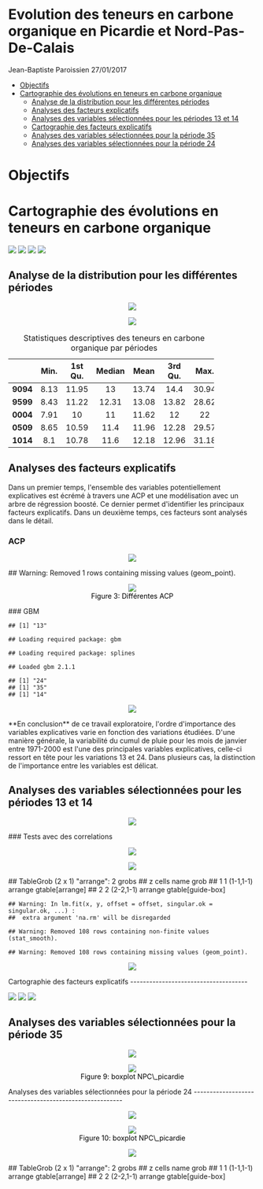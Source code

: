 Evolution des teneurs en carbone organique en Picardie et Nord-Pas-De-Calais
================
Jean-Baptiste Paroissien
27/01/2017

-   [Objectifs](#objectifs)
-   [Cartographie des évolutions en teneurs en carbone organique](#cartographie-des-evolutions-en-teneurs-en-carbone-organique)
    -   [Analyse de la distribution pour les différentes périodes](#analyse-de-la-distribution-pour-les-differentes-periodes)
    -   [Analyses des facteurs explicatifs](#analyses-des-facteurs-explicatifs)
    -   [Analyses des variables sélectionnées pour les périodes 13 et 14](#analyses-des-variables-selectionnees-pour-les-periodes-13-et-14)
    -   [Cartographie des facteurs explicatifs](#cartographie-des-facteurs-explicatifs)
    -   [Analyses des variables sélectionnées pour la période 35](#analyses-des-variables-selectionnees-pour-la-periode-35)
    -   [Analyses des variables sélectionnées pour la période 24](#analyses-des-variables-selectionnees-pour-la-periode-24)

Objectifs
=========

Cartographie des évolutions en teneurs en carbone organique
===========================================================

![](/media/sf_GIS_ED/Dev/Scripts/master//Fichiers_suivis/Traitements/Fichiers/Median_evolu_c31_22.png) ![](/media/sf_GIS_ED/Dev/Scripts/master//Fichiers_suivis/Traitements/Fichiers/Median_diff_c31_22.png) ![](/media/sf_GIS_ED/Dev/Scripts/master//Fichiers_suivis/Traitements/Fichiers/corgox_31_22.png) ![](/media/sf_GIS_ED/Dev/Scripts/master//Fichiers_suivis/Traitements/Fichiers/effectif_31_22.png)

Analyse de la distribution pour les différentes périodes
--------------------------------------------------------

<figure style="text-align:center;">
<a name="cdf_picardieNPC"></a><img src="FS_traitements_NPCPicardie_files/figure-markdown_github/cdf_npcpicardie-1.png">
<figcaption>
</figcaption>
</figure>
<figure style="text-align:center;">
<a name="boxplot_picardieNPC"></a><img src="FS_traitements_NPCPicardie_files/figure-markdown_github/boxplot_npcpicardie-1.png">
<figcaption>
</figcaption>
</figure>
<table style="width:83%;">
<caption>Statistiques descriptives des teneurs en carbone organique par périodes</caption>
<colgroup>
<col width="15%" />
<col width="9%" />
<col width="13%" />
<col width="12%" />
<col width="9%" />
<col width="13%" />
<col width="8%" />
</colgroup>
<thead>
<tr class="header">
<th align="center"> </th>
<th align="center">Min.</th>
<th align="center">1st Qu.</th>
<th align="center">Median</th>
<th align="center">Mean</th>
<th align="center">3rd Qu.</th>
<th align="center">Max.</th>
</tr>
</thead>
<tbody>
<tr class="odd">
<td align="center"><strong>9094</strong></td>
<td align="center">8.13</td>
<td align="center">11.95</td>
<td align="center">13</td>
<td align="center">13.74</td>
<td align="center">14.4</td>
<td align="center">30.94</td>
</tr>
<tr class="even">
<td align="center"><strong>9599</strong></td>
<td align="center">8.43</td>
<td align="center">11.22</td>
<td align="center">12.31</td>
<td align="center">13.08</td>
<td align="center">13.82</td>
<td align="center">28.62</td>
</tr>
<tr class="odd">
<td align="center"><strong>0004</strong></td>
<td align="center">7.91</td>
<td align="center">10</td>
<td align="center">11</td>
<td align="center">11.62</td>
<td align="center">12</td>
<td align="center">22</td>
</tr>
<tr class="even">
<td align="center"><strong>0509</strong></td>
<td align="center">8.65</td>
<td align="center">10.59</td>
<td align="center">11.4</td>
<td align="center">11.96</td>
<td align="center">12.28</td>
<td align="center">29.57</td>
</tr>
<tr class="odd">
<td align="center"><strong>1014</strong></td>
<td align="center">8.1</td>
<td align="center">10.78</td>
<td align="center">11.6</td>
<td align="center">12.18</td>
<td align="center">12.96</td>
<td align="center">31.18</td>
</tr>
</tbody>
</table>

Analyses des facteurs explicatifs
---------------------------------

Dans un premier temps, l'ensemble des variables potentiellement explicatives est écrémé à travers une ACP et une modélisation avec un arbre de régression boosté. Ce dernier permet d'identifier les principaux facteurs explicatifs. Dans un deuxième temps, ces facteurs sont analysés dans le détail.

### ACP

<figure style="text-align:center;">
<a name="acp_evolution_picardie"></a><img src="FS_traitements_NPCPicardie_files/figure-markdown_github/unnamed-chunk-5-1.png">
<figcaption>
</figcaption>
</figure>
    ## Warning: Removed 1 rows containing missing values (geom_point).

<figure style="text-align:center;">
<img src="FS_traitements_NPCPicardie_files/figure-markdown_github/unnamed-chunk-5-2.png">
<figcaption>
<span style="color:black; ">Figure 3: Différentes ACP</span>
</figcaption>
</figure>
### GBM

    ## [1] "13"

    ## Loading required package: gbm

    ## Loading required package: splines

    ## Loaded gbm 2.1.1

    ## [1] "24"
    ## [1] "35"
    ## [1] "14"

<figure style="text-align:center;">
<a name="gbm_picardiNPC"></a><img src="FS_traitements_NPCPicardie_files/figure-markdown_github/unnamed-chunk-7-1.png">
<figcaption>
</figcaption>
</figure>
**En conclusion** de ce travail exploratoire, l'ordre d'importance des variables explicatives varie en fonction des variations étudiées. D'une manière générale, la variabilité du cumul de pluie pour les mois de janvier entre 1971-2000 est l'une des principales variables explicatives, celle-ci ressort en tête pour les variations 13 et 24. Dans plusieurs cas, la distinction de l'importance entre les variables est délicat.

Analyses des variables sélectionnées pour les périodes 13 et 14
---------------------------------------------------------------

<figure style="text-align:center;">
<a name="boxplot_occup"></a><img src="FS_traitements_NPCPicardie_files/figure-markdown_github/unnamed-chunk-8-1.png">
<figcaption>
</figcaption>
</figure>
### Tests avec des correlations

<figure style="text-align:center;">
<a name="corplot_NPC_picardie"></a><img src="FS_traitements_NPCPicardie_files/figure-markdown_github/unnamed-chunk-9-1.png">
<figcaption>
</figcaption>
</figure>
<figure style="text-align:center;">
<a name="Graphs_correl_NPC_picardie"></a><img src="FS_traitements_NPCPicardie_files/figure-markdown_github/unnamed-chunk-10-1.png">
<figcaption>
</figcaption>
</figure>
    ## TableGrob (2 x 1) "arrange": 2 grobs
    ##   z     cells    name              grob
    ## 1 1 (1-1,1-1) arrange   gtable[arrange]
    ## 2 2 (2-2,1-1) arrange gtable[guide-box]

    ## Warning: In lm.fit(x, y, offset = offset, singular.ok = singular.ok, ...) :
    ##  extra argument 'na.rm' will be disregarded

    ## Warning: Removed 108 rows containing non-finite values (stat_smooth).

    ## Warning: Removed 108 rows containing missing values (geom_point).

<figure style="text-align:center;">
<a name="Correl_cinitiale"></a><img src="FS_traitements_NPCPicardie_files/figure-markdown_github/unnamed-chunk-12-1.png">
<figcaption>
</figcaption>
</figure>
Cartographie des facteurs explicatifs
-------------------------------------

![](/media/sf_GIS_ED/Dev/Scripts/master//Fichiers_suivis/Traitements/Fichiers/p_mf_31_22.png) ![](/media/sf_GIS_ED/Dev/Scripts/master//Fichiers_suivis/Traitements/Fichiers/var_climat_31_22.png) ![](/media/sf_GIS_ED/Dev/Scripts/master//Fichiers_suivis/Traitements/Fichiers/var_mf_31_22.png)

Analyses des variables sélectionnées pour la période 35
-------------------------------------------------------

<figure style="text-align:center;">
<a name="correl_35"></a><img src="FS_traitements_NPCPicardie_files/figure-markdown_github/unnamed-chunk-14-1.png">
<figcaption>
</figcaption>
</figure>
<figure style="text-align:center;">
<img src="FS_traitements_NPCPicardie_files/figure-markdown_github/unnamed-chunk-14-2.png">
<figcaption>
<span style="color:black; ">Figure 9: boxplot NPC\_picardie</span>
</figcaption>
</figure>
Analyses des variables sélectionnées pour la période 24
-------------------------------------------------------

<figure style="text-align:center;">
<a name="correl_24"></a><img src="FS_traitements_NPCPicardie_files/figure-markdown_github/unnamed-chunk-15-1.png">
<figcaption>
</figcaption>
</figure>
<figure style="text-align:center;">
<img src="FS_traitements_NPCPicardie_files/figure-markdown_github/unnamed-chunk-15-2.png">
<figcaption>
<span style="color:black; ">Figure 10: boxplot NPC\_picardie</span>
</figcaption>
</figure>
<figure style="text-align:center;">
<a name="boxplot_diffC_occup"></a><img src="FS_traitements_NPCPicardie_files/figure-markdown_github/unnamed-chunk-16-1.png">
<figcaption>
</figcaption>
</figure>
    ## TableGrob (2 x 1) "arrange": 2 grobs
    ##   z     cells    name              grob
    ## 1 1 (1-1,1-1) arrange   gtable[arrange]
    ## 2 2 (2-2,1-1) arrange gtable[guide-box]
